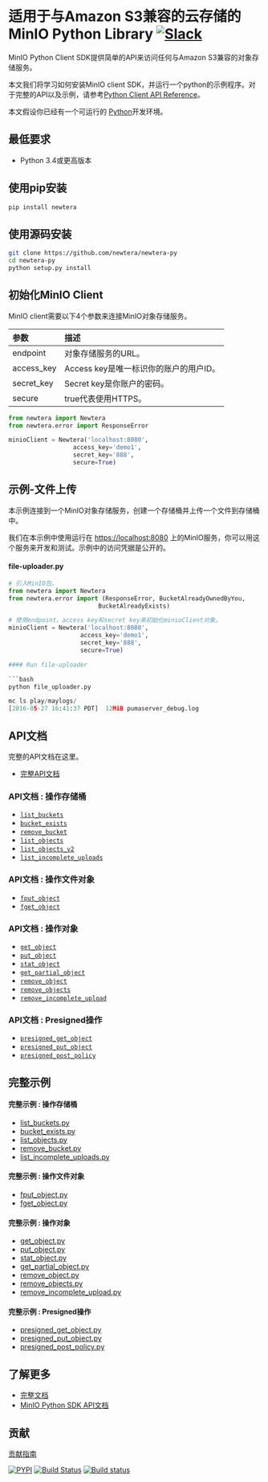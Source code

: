 # 适用于与Amazon S3兼容的云存储的MinIO Python Library [![Slack](https://slack.min.io/slack?type=svg)](https://slack.min.io)

MinIO Python Client SDK提供简单的API来访问任何与Amazon S3兼容的对象存储服务。

本文我们将学习如何安装MinIO client SDK，并运行一个python的示例程序。对于完整的API以及示例，请参考[Python Client API Reference](https://min.io/docs/newtera/linux/developers/python/API.html)。

本文假设你已经有一个可运行的 [Python](https://www.python.org/downloads/)开发环境。

## 最低要求

- Python 3.4或更高版本

## 使用pip安装

```sh
pip install newtera
```

## 使用源码安装

```sh
git clone https://github.com/newtera/newtera-py
cd newtera-py
python setup.py install
```

## 初始化MinIO Client

MinIO client需要以下4个参数来连接MinIO对象存储服务。

| 参数     | 描述  |
| :------- | :---- |
| endpoint | 对象存储服务的URL。 |
| access_key| Access key是唯一标识你的账户的用户ID。  |
| secret_key| Secret key是你账户的密码。   |
|secure| true代表使用HTTPS。 |

```py
from newtera import Newtera
from newtera.error import ResponseError

minioClient = Newtera('localhost:8080',
                  access_key='demo1',
                  secret_key='888',
                  secure=True)
```


## 示例-文件上传
本示例连接到一个MinIO对象存储服务，创建一个存储桶并上传一个文件到存储桶中。

我们在本示例中使用运行在 [https://localhost:8080](https://localhost:8080) 上的MinIO服务，你可以用这个服务来开发和测试。示例中的访问凭据是公开的。

#### file-uploader.py

```py
# 引入MinIO包。
from newtera import Newtera
from newtera.error import (ResponseError, BucketAlreadyOwnedByYou,
                         BucketAlreadyExists)

# 使用endpoint、access key和secret key来初始化minioClient对象。
minioClient = Newtera('localhost:8080',
                    access_key='demo1',
                    secret_key='888',
                    secure=True)

#### Run file-uploader

```bash
python file_uploader.py

mc ls play/maylogs/
[2016-05-27 16:41:37 PDT]  12MiB pumaserver_debug.log
```

## API文档

完整的API文档在这里。
* [完整API文档](https://min.io/docs/newtera/linux/developers/python/API.html)

### API文档 : 操作存储桶

* [`list_buckets`](https://min.io/docs/newtera/linux/developers/python/API.html#list_buckets)
* [`bucket_exists`](https://min.io/docs/newtera/linux/developers/python/API.html#bucket_exists)
* [`remove_bucket`](https://min.io/docs/newtera/linux/developers/python/API.html#remove_bucket)
* [`list_objects`](https://min.io/docs/newtera/linux/developers/python/API.html#list_objects)
* [`list_objects_v2`](https://min.io/docs/newtera/linux/developers/python/API.html#list_objects_v2)
* [`list_incomplete_uploads`](https://min.io/docs/newtera/linux/developers/python/API.html#list_incomplete_uploads)

### API文档 : 操作文件对象

* [`fput_object`](https://min.io/docs/newtera/linux/developers/python/API.html#fput_object)
* [`fget_object`](https://min.io/docs/newtera/linux/developers/python/API.html#fget_object)

### API文档 : 操作对象

* [`get_object`](https://min.io/docs/newtera/linux/developers/python/API.html#get_object)
* [`put_object`](https://min.io/docs/newtera/linux/developers/python/API.html#put_object)
* [`stat_object`](https://min.io/docs/newtera/linux/developers/python/API.html#stat_object)
* [`get_partial_object`](https://min.io/docs/newtera/linux/developers/python/API.html#get_partial_object)
* [`remove_object`](https://min.io/docs/newtera/linux/developers/python/API.html#remove_object)
* [`remove_objects`](https://min.io/docs/newtera/linux/developers/python/API.html#remove_objects)
* [`remove_incomplete_upload`](https://min.io/docs/newtera/linux/developers/python/API.html#remove_incomplete_upload)

### API文档 : Presigned操作

* [`presigned_get_object`](https://min.io/docs/newtera/linux/developers/python/API.html#presigned_get_object)
* [`presigned_put_object`](https://min.io/docs/newtera/linux/developers/python/API.html#presigned_put_object)
* [`presigned_post_policy`](https://min.io/docs/newtera/linux/developers/python/API.html#presigned_post_policy)

## 完整示例

#### 完整示例 : 操作存储桶

* [list_buckets.py](https://github.com/newtera/newtera-py/blob/master/examples/list_buckets.py)
* [bucket_exists.py](https://github.com/newtera/newtera-py/blob/master/examples/bucket_exists.py)
* [list_objects.py](https://github.com/newtera/newtera-py/blob/master/examples/list_objects.py)
* [remove_bucket.py](https://github.com/newtera/newtera-py/blob/master/examples/remove_bucket.py)
* [list_incomplete_uploads.py](https://github.com/newtera/newtera-py/blob/master/examples/list_incomplete_uploads.py)

#### 完整示例 : 操作文件对象

* [fput_object.py](https://github.com/newtera/newtera-py/blob/master/examples/fput_object.py)
* [fget_object.py](https://github.com/newtera/newtera-py/blob/master/examples/fget_object.py)

#### 完整示例 : 操作对象

* [get_object.py](https://github.com/newtera/newtera-py/blob/master/examples/get_object.py)
* [put_object.py](https://github.com/newtera/newtera-py/blob/master/examples/put_object.py)
* [stat_object.py](https://github.com/newtera/newtera-py/blob/master/examples/stat_object.py)
* [get_partial_object.py](https://github.com/newtera/newtera-py/blob/master/examples/get_partial_object.py)
* [remove_object.py](https://github.com/newtera/newtera-py/blob/master/examples/remove_object.py)
* [remove_objects.py](https://github.com/newtera/newtera-py/blob/master/examples/remove_objects.py)
* [remove_incomplete_upload.py](https://github.com/newtera/newtera-py/blob/master/examples/remove_incomplete_upload.py)

#### 完整示例 : Presigned操作

* [presigned_get_object.py](https://github.com/newtera/newtera-py/blob/master/examples/presigned_get_object.py)
* [presigned_put_object.py](https://github.com/newtera/newtera-py/blob/master/examples/presigned_put_object.py)
* [presigned_post_policy.py](https://github.com/newtera/newtera-py/blob/master/examples/presigned_post_policy.py)

## 了解更多

* [完整文档](https://min.io/docs/newtera/kubernetes/upstream/index.html)
* [MinIO Python SDK API文档](https://min.io/docs/newtera/linux/developers/python/API.html)

## 贡献

[贡献指南](https://github.com/newtera/newtera-py/blob/master/docs/zh_CN/CONTRIBUTING.md)

[![PYPI](https://img.shields.io/pypi/v/newtera.svg)](https://pypi.python.org/pypi/newtera)
[![Build Status](https://travis-ci.org/newtera/newtera-py.svg)](https://travis-ci.org/newtera/newtera-py)
[![Build status](https://ci.appveyor.com/api/projects/status/1d05e6nvxcelmrak?svg=true)](https://ci.appveyor.com/project/harshavardhana/newtera-py)
